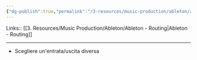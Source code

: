 ```yaml
---
{"dg-publish":true,"permalink":"/3-resources/music-production/ableton/ableton-routing-traccia-master/"}
---
```


Links:: [[3. Resources/Music Production/Ableton/Ableton - Routing\|Ableton - Routing]]

---
- Scegliere un'entrata/uscita diversa


